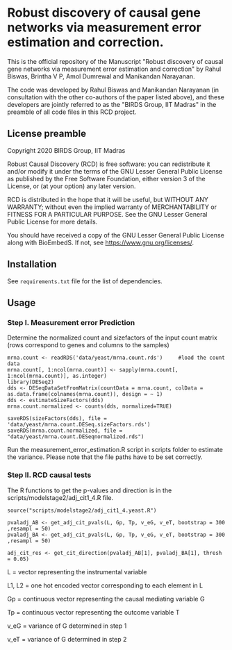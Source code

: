 # Robust discovery of causal gene networks via measurement error estimation and correction.

This is the official repository of the Manuscript "Robust discovery of causal gene networks via measurement
error estimation and correction" by Rahul Biswas, Brintha V P, Amol Dumrewal and Manikandan Narayanan. 

The code was developed by Rahul Biswas and Manikandan Narayanan (in consultation with the other co-authors of the paper listed above), and these developers are jointly referred to as the "BIRDS Group, IIT Madras" in the preamble of all code files in this RCD project.  


## License preamble 

Copyright 2020 BIRDS Group, IIT Madras

Robust Causal Discovery (RCD) is free software: you can redistribute it and/or modify it under the terms of the GNU Lesser General Public License as published by the Free Software Foundation, either version 3 of the License, or (at your option) any later version.

RCD is distributed in the hope that it will be useful,
but WITHOUT ANY WARRANTY; without even the implied warranty of
MERCHANTABILITY or FITNESS FOR A PARTICULAR PURPOSE.  See the
GNU Lesser General Public License for more details.

You should have received a copy of the GNU Lesser General Public License along with BioEmbedS.  If not, see <https://www.gnu.org/licenses/>.

## Installation

See ```requirements.txt``` file for the list of dependencies.

## Usage

### Step I. Measurement error Prediction

Determine the normalized count and sizefactors of the input count matrix (rows correspond to genes and columns to the samples)

```
mrna.count <- readRDS('data/yeast/mrna.count.rds')     #load the count data
mrna.count[, 1:ncol(mrna.count)] <- sapply(mrna.count[, 1:ncol(mrna.count)], as.integer)
library(DESeq2)
dds <- DESeqDataSetFromMatrix(countData = mrna.count, colData = as.data.frame(colnames(mrna.count)), design = ~ 1)
dds <- estimateSizeFactors(dds)
mrna.count.normalized <- counts(dds, normalized=TRUE)
  
saveRDS(sizeFactors(dds), file = 'data/yeast/mrna.count.DESeq.sizeFactors.rds')
saveRDS(mrna.count.normalized, file = "data/yeast/mrna.count.DESeqnormalized.rds")
```

Run the measurement_error_estimation.R script in scripts folder to estimate the variance. Please note that the file paths have to be set correctly.

### Step II. RCD causal tests

The R functions to get the p-values and direction is in the scripts/modelstage2/adj_cit1_4.R file.
```
source("scripts/modelstage2/adj_cit1_4.yeast.R")

pvaladj_AB <- get_adj_cit_pvals(L, Gp, Tp, v_eG, v_eT, bootstrap = 300 ,resampl = 50)
pvaladj_BA <- get_adj_cit_pvals(L, Gp, Tp, v_eG, v_eT, bootstrap = 300 ,resampl = 50)
  
adj_cit_res <- get_cit_direction(pvaladj_AB[1], pvaladj_BA[1], thresh = 0.05)
```

L = vector representing the instrumental variable
&nbsp;

L1, L2 = one hot encoded vector corresponding to each element in L
&nbsp;

Gp  = continuous vector representing the causal mediating variable G
&nbsp;

Tp  = continuous vector representing the outcome variable T
&nbsp;

v_eG = variance of G determined in step 1
&nbsp;

v_eT = variance of G determined in step 2
